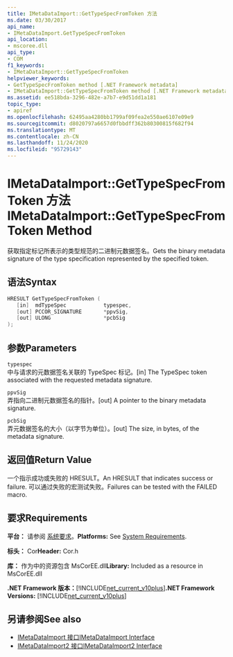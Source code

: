 ```yaml
---
title: IMetaDataImport::GetTypeSpecFromToken 方法
ms.date: 03/30/2017
api_name:
- IMetaDataImport.GetTypeSpecFromToken
api_location:
- mscoree.dll
api_type:
- COM
f1_keywords:
- IMetaDataImport::GetTypeSpecFromToken
helpviewer_keywords:
- GetTypeSpecFromToken method [.NET Framework metadata]
- IMetaDataImport::GetTypeSpecFromToken method [.NET Framework metadata]
ms.assetid: ee518bda-3296-482e-a7b7-e9d51dd1a181
topic_type:
- apiref
ms.openlocfilehash: 62495aa4280bb1799af09fea2e550ae6107e09e9
ms.sourcegitcommit: d8020797a6657d0fbbdff362b80300815f682f94
ms.translationtype: MT
ms.contentlocale: zh-CN
ms.lasthandoff: 11/24/2020
ms.locfileid: "95729143"
---
```

# <a name="imetadataimportgettypespecfromtoken-method"></a><span data-ttu-id="2e8b7-102">IMetaDataImport::GetTypeSpecFromToken 方法</span><span class="sxs-lookup"><span data-stu-id="2e8b7-102">IMetaDataImport::GetTypeSpecFromToken Method</span></span>

<span data-ttu-id="2e8b7-103">获取指定标记所表示的类型规范的二进制元数据签名。</span><span class="sxs-lookup"><span data-stu-id="2e8b7-103">Gets the binary metadata signature of the type specification represented by the specified token.</span></span>  
  
## <a name="syntax"></a><span data-ttu-id="2e8b7-104">语法</span><span class="sxs-lookup"><span data-stu-id="2e8b7-104">Syntax</span></span>  
  
```cpp  
HRESULT GetTypeSpecFromToken (
   [in]  mdTypeSpec            typespec,
   [out] PCCOR_SIGNATURE       *ppvSig,
   [out] ULONG                 *pcbSig  
);  
```  
  
## <a name="parameters"></a><span data-ttu-id="2e8b7-105">参数</span><span class="sxs-lookup"><span data-stu-id="2e8b7-105">Parameters</span></span>  

 `typespec`  
 <span data-ttu-id="2e8b7-106">中与请求的元数据签名关联的 TypeSpec 标记。</span><span class="sxs-lookup"><span data-stu-id="2e8b7-106">[in] The TypeSpec token associated with the requested metadata signature.</span></span>  
  
 `ppvSig`  
 <span data-ttu-id="2e8b7-107">弄指向二进制元数据签名的指针。</span><span class="sxs-lookup"><span data-stu-id="2e8b7-107">[out] A pointer to the binary metadata signature.</span></span>  
  
 `pcbSig`  
 <span data-ttu-id="2e8b7-108">弄元数据签名的大小（以字节为单位）。</span><span class="sxs-lookup"><span data-stu-id="2e8b7-108">[out] The size, in bytes, of the metadata signature.</span></span>  
  
## <a name="return-value"></a><span data-ttu-id="2e8b7-109">返回值</span><span class="sxs-lookup"><span data-stu-id="2e8b7-109">Return Value</span></span>  

 <span data-ttu-id="2e8b7-110">一个指示成功或失败的 HRESULT。</span><span class="sxs-lookup"><span data-stu-id="2e8b7-110">An HRESULT that indicates success or failure.</span></span> <span data-ttu-id="2e8b7-111">可以通过失败的宏测试失败。</span><span class="sxs-lookup"><span data-stu-id="2e8b7-111">Failures can be tested with the FAILED macro.</span></span>  
  
## <a name="requirements"></a><span data-ttu-id="2e8b7-112">要求</span><span class="sxs-lookup"><span data-stu-id="2e8b7-112">Requirements</span></span>  

 <span data-ttu-id="2e8b7-113">**平台：** 请参阅 [系统要求](../../get-started/system-requirements.md)。</span><span class="sxs-lookup"><span data-stu-id="2e8b7-113">**Platforms:** See [System Requirements](../../get-started/system-requirements.md).</span></span>  
  
 <span data-ttu-id="2e8b7-114">**标头：** Cor</span><span class="sxs-lookup"><span data-stu-id="2e8b7-114">**Header:** Cor.h</span></span>  
  
 <span data-ttu-id="2e8b7-115">**库：** 作为中的资源包含 MsCorEE.dll</span><span class="sxs-lookup"><span data-stu-id="2e8b7-115">**Library:** Included as a resource in MsCorEE.dll</span></span>  
  
 <span data-ttu-id="2e8b7-116">**.NET Framework 版本：**[!INCLUDE[net_current_v10plus](../../../../includes/net-current-v10plus-md.md)]</span><span class="sxs-lookup"><span data-stu-id="2e8b7-116">**.NET Framework Versions:** [!INCLUDE[net_current_v10plus](../../../../includes/net-current-v10plus-md.md)]</span></span>  
  
## <a name="see-also"></a><span data-ttu-id="2e8b7-117">另请参阅</span><span class="sxs-lookup"><span data-stu-id="2e8b7-117">See also</span></span>

- [<span data-ttu-id="2e8b7-118">IMetaDataImport 接口</span><span class="sxs-lookup"><span data-stu-id="2e8b7-118">IMetaDataImport Interface</span></span>](imetadataimport-interface.md)
- [<span data-ttu-id="2e8b7-119">IMetaDataImport2 接口</span><span class="sxs-lookup"><span data-stu-id="2e8b7-119">IMetaDataImport2 Interface</span></span>](imetadataimport2-interface.md)
